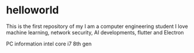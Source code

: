 # helloworld
This is the first repository of my
I am a computer engineering student
I love machine learning, network security, AI developments, flutter and Electron

PC information
intel core i7 8th gen
